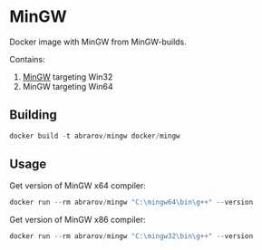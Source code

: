 # MinGW
 
Docker image with MinGW from MinGW-builds. 

Contains:

1. [MinGW](https://sourceforge.net/projects/mingw-w64/files/Toolchains%20targetting%20Win32/Personal%20Builds/mingw-builds/) targeting Win32
1. MinGW targeting Win64

## Building

```powershell
docker build -t abrarov/mingw docker/mingw
```

## Usage

Get version of MinGW x64 compiler:

```powershell
docker run --rm abrarov/mingw "C:\mingw64\bin\g++" --version
```

Get version of MinGW x86 compiler:

```powershell
docker run --rm abrarov/mingw "C:\mingw32\bin\g++" --version
```
